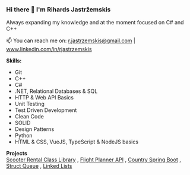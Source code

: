 ### Hi there 👋 I'm Rihards Jastržemskis

Always expanding my knowledge and at the moment focused on C# and C++

📫 You can reach me on: r.jastrzemskis@gmail.com | www.linkedin.com/in/rjastrzemskis

**Skills:**
- Git
- C++
- C#
- .NET, Relational Databases & SQL
- HTTP & Web API Basics
- Unit Testing
- Test Driven Development
- Clean Code
- SOLID
- Design Patterns
- Python
- HTML & CSS, VueJS, TypeScript & NodeJS basics 

**Projects**  
[Scooter Rental Class Library](https://github.com/rjastrzemskis/Scooter-rental-service) , 
[Flight Planner API](https://github.com/rjastrzemskis/Flight-Planner) ,
[Country Spring Boot]( https://github.com/rjastrzemskis/28Stone_Homework) ,
[Struct Queue](https://github.com/rjastrzemskis/University/tree/main/3%20semester/LineQueue) ,
[Linked Lists](https://github.com/rjastrzemskis/University/tree/main/3%20semester/List) 


<!--
**rjastrzemskis/rjastrzemskis** is a ✨ _special_ ✨ repository because its `README.md` (this file) appears on your GitHub profile.

Here are some ideas to get you started:

- 🔭 I’m currently working on ...
- 🌱 I’m currently learning ...
- 👯 I’m looking to collaborate on ...
- 🤔 I’m looking for help with ...
- 💬 Ask me about ...
- 📫 How to reach me: ...
- 😄 Pronouns: ...
- ⚡ Fun fact: ...
-->
